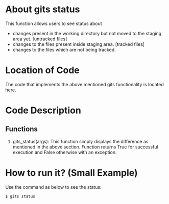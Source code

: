 # About gits status
This function allows users to see status about
- changes present in the working directory but not moved to the staging area yet. [untracked files]
- changes to the files present inside staging area. [tracked files]
- changes to the files which are not being tracked.

# Location of Code
The code that implements the above mentioned gits functionality is located [here](https://github.com/amoghmahesh14/GITS/blob/master/code/gits_status.py).

# Code Description
## Functions
1. gits_status(args): 
This function simply displays the difference as mentioned in the above section.
Function returns True for successful execution and False otherwise with an exception.

# How to run it? (Small Example)
Use the command as below to see the status:
```
$ gits status
```

